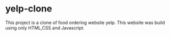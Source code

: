 # yelp-clone
This project is a clone of food ordering website yelp. This website was build using only HTML,CSS and Javascript.
